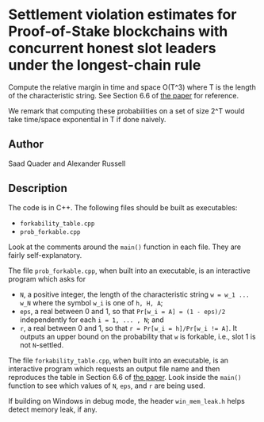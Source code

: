 # Settlement violation estimates for Proof-of-Stake blockchains with concurrent honest slot leaders under the longest-chain rule
Compute the relative margin in time and space O(T^3) where T is the length of the characteristic string. 
See Section 6.6 of [the paper](https://eprint.iacr.org/2020/041.pdf) for reference. 

We remark that computing these probabilities on a set of size 2^T would take time/space exponential in T if done naively.

## Author
Saad Quader and Alexander Russell

## Description
The code is in C++. The following files should be built as executables:
* `forkability_table.cpp` 
* `prob_forkable.cpp`

Look at the comments around the `main()` function in each file. They are fairly self-explanatory. 

The file `prob_forkable.cpp`, when built into an executable, is an interactive program which asks for
* `N`, a positive integer, the length of the characteristic string `w = w_1 ... w_N` where the symbol `w_i` is one of `h, H, A`; 
* `eps`, a real between 0 and 1, so that `Pr[w_i = A] = (1 - eps)/2` independently for each `i = 1, ... , N`; and
* `r`, a real between 0 and 1, so that `r = Pr[w_i = h]/Pr[w_i != A]`.
It outputs an upper bound on the probability that `w` is forkable, i.e., slot 1 is not `N`-settled.

The file `forkability_table.cpp`, when built into an executable, is an interactive program which requests an output file name and then reproduces the table in Section 6.6 of [the paper](https://eprint.iacr.org/2020/041.pdf). Look inside the `main()` function to see which values of `N`, `eps`, and `r` are being used.


If building on Windows in debug mode, the header `win_mem_leak.h` helps detect memory leak, if any.
